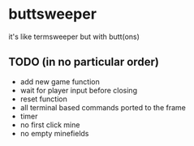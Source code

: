 # buttsweeper
it's like termsweeper but with butt(ons)

## TODO (in no particular order)
* add new game function
* wait for player input before closing
* reset function
* all terminal based commands ported to the frame
* timer
* no first click mine
* no empty minefields
